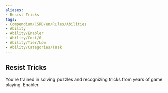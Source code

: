 ```yaml
---
aliases:
- Resist Tricks
tags:
- Compendium/CSRD/en/Rules/Abilities
- Ability
- Ability/Enabler
- Ability/Cost/0
- Ability/Tier/Low
- Ability/Categories/Task
---
```


  
## Resist Tricks  
You're trained in solving puzzles and recognizing tricks from years of game playing. Enabler.